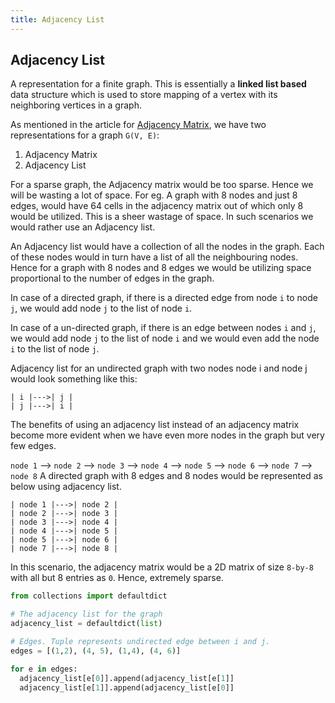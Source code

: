 ```yaml
---
title: Adjacency List
---
```

## Adjacency List

A representation for a finite graph. This is essentially a <b>linked list based</b> data structure which is used to store mapping of a vertex with its neighboring vertices in a graph.

As mentioned in the article for [Adjacency Matrix](../adjacency-matrix/index.md), we have two representations for a graph `G(V, E)`:

1. Adjacency Matrix 
2. Adjacency List

For a sparse graph, the Adjacency matrix would be too sparse. Hence we will be wasting a lot of space. For eg. A graph with 8 nodes and just 8 edges, would have 64 cells in the adjacency matrix out of which only 8 would be utilized. This is a sheer wastage of space. In such scenarios we would rather use an Adjacency list.

An Adjacency list would have a collection of all the nodes in the graph. Each of these nodes would in turn have a list of all the neighbouring nodes. Hence for a graph with 8 nodes and 8 edges we would be utilizing space proportional to the number of edges in the graph. 

In case of a directed graph, if there is a directed edge from node `i` to node `j`, we would add node `j` to the list of node `i`. 

In case of a un-directed graph, if there is an edge between nodes `i` and `j`, we would add node `j` to the list of node `i` and we would even add the node `i` to the list of node `j`.

Adjacency list for an undirected graph with two nodes node i and node j would look something like this:

```
| i |--->| j | 
| j |--->| i | 
```

The benefits of using an adjacency list instead of an adjacency matrix become more evident when we have even more nodes in the graph but very few edges. 

`node 1` --> `node 2` --> `node 3` --> `node 4` --> `node 5` --> `node 6` --> `node 7` --> `node 8`
A directed graph with 8 edges and 8 nodes would be represented as below using adjacency list.

```
| node 1 |--->| node 2 |
| node 2 |--->| node 3 |
| node 3 |--->| node 4 |
| node 4 |--->| node 5 |
| node 5 |--->| node 6 |
| node 7 |--->| node 8 |
```

In this scenario, the adjacency matrix would be a 2D matrix of size `8-by-8` with all but 8 entries as `0`. Hence, extremely sparse. 

```python
from collections import defaultdict

# The adjacency list for the graph
adjacency_list = defaultdict(list)

# Edges. Tuple represents undirected edge between i and j.
edges = [(1,2), (4, 5), (1,4), (4, 6)]

for e in edges:
  adjacency_list[e[0]].append(adjacency_list[e[1]]
  adjacency_list[e[1]].append(adjacency_list[e[0]]
```
